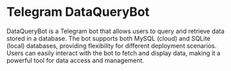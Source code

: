 # Telegram DataQueryBot
 DataQueryBot is a Telegram bot that allows users to query and retrieve data stored in a database. The bot supports both MySQL (cloud) and SQLite (local) databases, providing flexibility for different deployment scenarios. Users can easily interact with the bot to fetch and display data, making it a powerful tool for data access and management.
